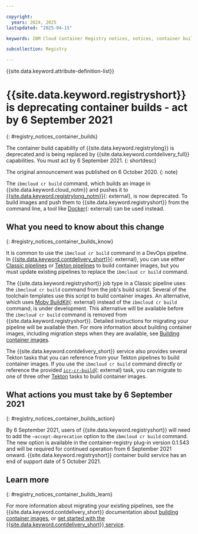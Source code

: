 ```yaml
---

copyright:
  years: 2024, 2025
lastupdated: "2025-04-15"

keywords: IBM Cloud Container Registry notices, notices, container builds

subcollection: Registry

---
```


{{site.data.keyword.attribute-definition-list}}

# {{site.data.keyword.registryshort}} is deprecating container builds - act by 6 September 2021
{: #registry_notices_container_builds}

The container build capability of {{site.data.keyword.registrylong}} is deprecated and is being replaced by {{site.data.keyword.contdelivery_full}} capabilities. You must act by 6 September 2021.
{: shortdesc}

The original announcement was published on 6 October 2020.
{: note}

The `ibmcloud cr build` command, which builds an image in {{site.data.keyword.cloud_notm}} and pushes it to [{{site.data.keyword.registrylong_notm}}](https://www.ibm.com/products/container-registry){: external}, is now deprecated. To build images and push them to {{site.data.keyword.registryshort}} from the command line, a tool like [Docker](https://docs.docker.com/reference/cli/docker/){: external} can be used instead.

## What you need to know about this change
{: #registry_notices_container_builds_know}

It is common to use the `ibmcloud cr build` command in a DevOps pipeline. In [{{site.data.keyword.contdelivery_short}}](https://www.ibm.com/products/continuous-delivery){: external}, you can use either [Classic pipelines](/docs/ContinuousDelivery?topic=ContinuousDelivery-deliverypipeline_about) or [Tekton pipelines](/docs/ContinuousDelivery?topic=ContinuousDelivery-tekton-pipelines) to build container images, but you must update existing pipelines to replace the `ibmcloud cr build` command.

The {{site.data.keyword.registryshort}} job type in a Classic pipeline uses the `ibmcloud cr build` command from the job's build script. Several of the toolchain templates use this script to build container images. An alternative, which uses [Moby BuildKit](https://github.com/moby/buildkit){: external} instead of the `ibmcloud cr build` command, is under development. This alternative will be available before the `ibmcloud cr build` command is removed from {{site.data.keyword.registryshort}}. Detailed instructions for migrating your pipeline will be available then. For more information about building container images, including migration steps when they are available, see [Building container images](/docs/ContinuousDelivery?topic=ContinuousDelivery-pipeline_container_images).

The {{site.data.keyword.contdelivery_short}} service also provides several Tekton tasks that you can reference from your Tekton pipelines to build container images. If you use the `ibmcloud cr build` command directly or reference the provided [`icr-cr-build`](https://github.com/open-toolchain/tekton-catalog/blob/master/container-registry/README.md#icr-cr-build){: external} task, you can migrate to one of three other [Tekton](/docs/ContinuousDelivery?topic=ContinuousDelivery-pipeline_container_images#pipeline_tekton_images) tasks to build container images.

## What actions you must take by 6 September 2021
{: #registry_notices_container_builds_action}

By 6 September 2021, users of {{site.data.keyword.registryshort}} will need to add the `–accept-deprecation` option to the `ibmcloud cr build` command. The new option is available in the container-registry plug-in version 0.1.543 and will be required for continued operation from 6 September 2021 onward. {{site.data.keyword.registryshort}} container build service has an end of support date of 5 October 2021.

## Learn more
{: #registry_notices_container_builds_learn}

For more information about migrating your existing pipelines, see the {{site.data.keyword.contdelivery_short}} documentation about [building container images](/docs/ContinuousDelivery?topic=ContinuousDelivery-pipeline_container_images), or [get started with the {{site.data.keyword.contdelivery_short}} service](/docs/ContinuousDelivery?topic=ContinuousDelivery-getting-started).
